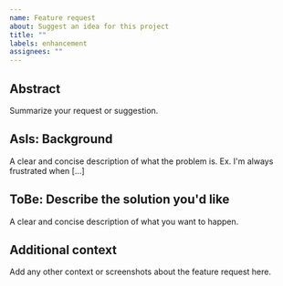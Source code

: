 ```yaml
---
name: Feature request
about: Suggest an idea for this project
title: ""
labels: enhancement
assignees: ""
---
```


## Abstract

Summarize your request or suggestion.

## AsIs: Background

A clear and concise description of what the problem is. Ex. I'm always frustrated when [...]

## ToBe: Describe the solution you'd like

A clear and concise description of what you want to happen.

## Additional context

Add any other context or screenshots about the feature request here.
